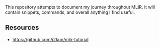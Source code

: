 This repository attempts to document my journey throughout MLIR. It will contain snippets, commands, and overall anything I find useful.

## Resources

- https://github.com/j2kun/mlir-tutorial
